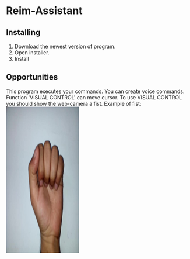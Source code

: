 # Reim-Assistant

## Installing

1. Download the newest version of program.
2. Open installer.
3. Install

## Opportunities

This program executes your commands.
You can create voice commands.
Function 'VISUAL CONTROL' can move cursor.
To use VISUAL CONTROL you should show the web-camera a fist.
Example of fist: <img src="fist1.jpg" width="200" height="400" />
